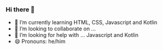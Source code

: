### Hi there 👋

- 🌱 I’m currently learning HTML, CSS, Javascript and Kotlin
- 👯 I’m looking to collaborate on ...
- 🤔 I’m looking for help with ... Javascript and Kotlin
- 😄 Pronouns: he/him

